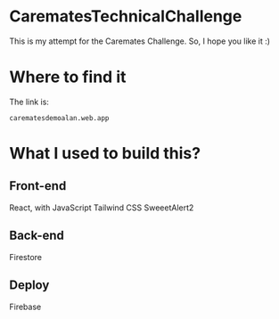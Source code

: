 # CarematesTechnicalChallenge

This is my attempt for the Caremates Challenge. So, I hope you like it :)

# Where to find it

The link is: 
```
carematesdemoalan.web.app
```

# What I used to build this?

## Front-end
React, with JavaScript
Tailwind CSS
SweeetAlert2

## Back-end
Firestore

## Deploy
Firebase